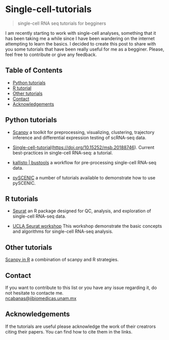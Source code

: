 # Single-cell-tutorials
> single-cell RNA seq tutorials for begginers

I am recently starting to work with single-cell analyses, something that it has been taking me a while since I have been wandering on the internet attempting to learn the basics. I decided to create this post to share with you some tutorials that have been really useful for me as a begginer. Please, feel free to contribute or give any feedback. 


<!-- TABLE OF CONTENTS -->
## Table of Contents

* [Python tutorials](#Python-tutorials)
* [R tutorial](#R-tutorial)
* [Other tutorials](#Other-tutorials)
* [Contact](#Contact)
* [Acknowledgements](#acknowledgements)


## Python tutorials

* [Scanpy](https://scanpy.readthedocs.io/en/stable/#) a toolkit for preprocessing, visualizing, clustering, trajectory inference and differential expression testing of scRNA-seq data.

* [Single-cell-tutorial](https://github.com/theislab/single-cell-tutorial)(https://doi.org/10.15252/msb.20188746). Current best-practices in single-cell RNA-seq: a tutorial.

* [kallisto | bustools](https://www.kallistobus.tools/) a workflow for pre-processing single-cell RNA-seq data.

* [pySCENIC](https://pyscenic.readthedocs.io/en/latest/tutorial.html) a number of tutorials available to demonstrate how to use pySCENIC.


## R tutorials
* [Seurat](https://satijalab.org/seurat/) an R package designed for QC, analysis, and exploration of single-cell RNA-seq data.

* [UCLA Seurat workshop](https://qcb.ucla.edu/collaboratory-2/workshops/w20-single-cell-rna-seq/#toggle-id-2) This workshop demonstrate the basic concepts and algorithms for single-cell RNA-seq analysis.



## Other tutorials
[Scanpy in R](https://theislab.github.io/scanpy-in-R/#content) a combination of scanpy and R strategies.


## Contact
If you want to contribute to this list or you have any issue regarding it, do not hesitate to contacte me.                            
ncabanas@iibiomedicas.unam.mx


## Acknowledgements
If the tutorials are useful please acknowledge the work of their creatrors citing their papers.
You can find how to cite them in the links.


